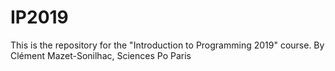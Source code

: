# IP2019

This is the repository for the "Introduction to Programming 2019" course.
By Clément Mazet-Sonilhac, Sciences Po Paris


